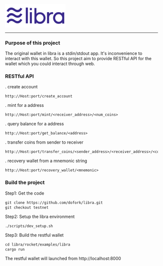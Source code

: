 <a href="https://developers.libra.org">
	<img width="200" src="./.assets/libra.png" alt="Libra Logo" />
</a>

---
### Purpose of this project
The original wallet in libra is a stdin/stdout app. It's inconvenience to interact with this wallet.
So this project aim to provide RESTful API for the wallet which you could interact through web.
### RESTful API
. create account
```
http://Host:port/create_account
```
. mint for a address
```
http://Host:port/mint/<receiver_address>/<num_coins>
```
. query balance for a address
```
http://Host:port/get_balance/<address>
```
. transfer coins from sender to receiver
```
http://Host:port/transfer_coins/<sender_address>/<receiver_address>/<coins>/<gas_unit_price>/<max_gas>
```
. recovery wallet from a mnemonic string
```
http://Host:port/recovery_wallet/<mnemonic>
```
### Build the project

Step1: Get the code
```
git clone https://github.com/dofork/libra.git
git checkout testnet
```

Step2: Setup the libra environment
```
./scripts/dev_setup.sh
```

Step3: Build the restful wallet
```
cd libra/rocket/examples/libra
cargo run
```

The restful wallet will launched from http://localhost:8000
